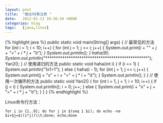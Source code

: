 ```yaml
---
layout: post
title:  "输出99乘法表 "
date:   2012-01-13 16:36:34 +0800
categories: blog
tags:   [java,linux]
---
```

{% highlight java %}
public static void main(String[] args) {
    // 最常见的方法
    for (int i = 1; i < 10; i++) {
        for (int j = 1; j <= i; j++) {
            System.out.print(i + "*" + j + "=" + i * j + "\t");
        }
        System.out.println();
    }
    haha(9);
    System.out.println("*************************************************");
    Yan2();
}
// 使用递归的方法
public static void haha(int i) {
    if (i == 1) {
        System.out.println("1x1=1");
    } else {
        haha(i - 1);
        for (int j = 1; j <= i; j++) {
            System.out.print(j + "x" + i + "=" + j * i + "\t");
        }
        System.out.println();
    }
}
// 使用一次循环的方法
public static void Yan2() {
    for (int i = 1, j = 1; i < 10; i++) {
        if (j < i) {
            System.out.println();
            i = 0;
            j++;
        } else {
            System.out.print(i + "x" + j + "=" + i * j + "\t");
        }
    }
}
{% endhighlight %}

Linux命令行方法：   
  
    for i in {1..9}; do for j in $(seq 1 $i); do echo -ne $i×$j=$((i*j))\\t;done; echo;done